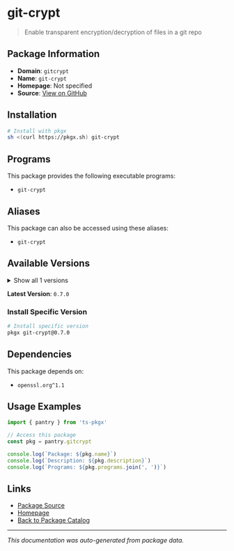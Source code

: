 # git-crypt

> Enable transparent encryption/decryption of files in a git repo

## Package Information

- **Domain**: `gitcrypt`
- **Name**: `git-crypt`
- **Homepage**: Not specified
- **Source**: [View on GitHub](https://github.com/pkgxdev/pantry/tree/main/projects/agwa.name/git-crypt/package.yml)

## Installation

```bash
# Install with pkgx
sh <(curl https://pkgx.sh) git-crypt
```

## Programs

This package provides the following executable programs:

- `git-crypt`

## Aliases

This package can also be accessed using these aliases:

- `git-crypt`

## Available Versions

<details>
<summary>Show all 1 versions</summary>

- `0.7.0`

</details>

**Latest Version**: `0.7.0`

### Install Specific Version

```bash
# Install specific version
pkgx git-crypt@0.7.0
```

## Dependencies

This package depends on:

- `openssl.org^1.1`

## Usage Examples

```typescript
import { pantry } from 'ts-pkgx'

// Access this package
const pkg = pantry.gitcrypt

console.log(`Package: ${pkg.name}`)
console.log(`Description: ${pkg.description}`)
console.log(`Programs: ${pkg.programs.join(', ')}`)
```

## Links

- [Package Source](https://github.com/pkgxdev/pantry/tree/main/projects/agwa.name/git-crypt/package.yml)
- [Homepage](#)
- [Back to Package Catalog](../package-catalog.md)

---

*This documentation was auto-generated from package data.*

